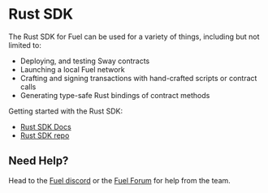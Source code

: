 # Rust SDK

<!-- This example should include a summary of the Rust SDK -->
<!-- fuels_rs:example:start -->
The Rust SDK for Fuel can be used for a variety of things, including but not limited to:

- Deploying, and testing Sway contracts
- Launching a local Fuel network
- Crafting and signing transactions with hand-crafted scripts or contract calls
- Generating type-safe Rust bindings of contract methods
<!-- fuels_rs:example:end -->

Getting started with the Rust SDK:

- [Rust SDK Docs](https://fuellabs.github.io/fuels-rs/latest/)
- [Rust SDK repo](https://github.com/FuelLabs/fuels-rs)

## Need Help?

Head to the [Fuel discord](https://discord.com/invite/fuelnetwork) or the [Fuel Forum](https://forum.fuel.network/) for help from the team.
